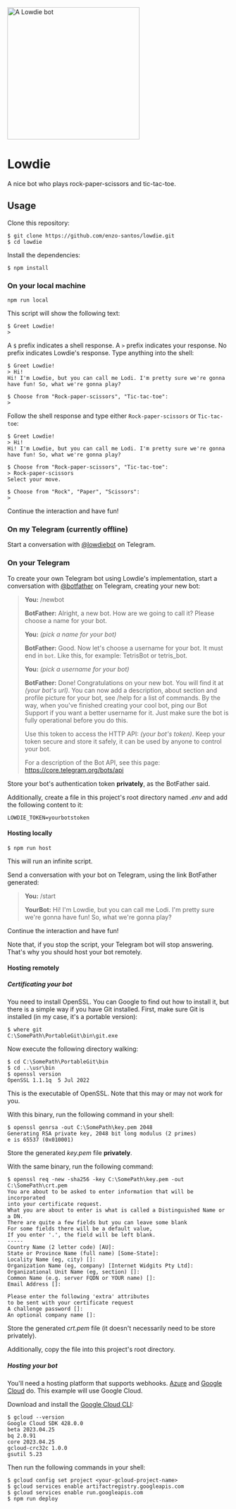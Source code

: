 <img alt="A Lowdie bot" height="300" src="https://i.imgur.com/AgvVOsg.jpg" title="Lowdie"/>

# Lowdie

A nice bot who plays rock-paper-scissors and tic-tac-toe.
    
## Usage

Clone this repository:

```shell
$ git clone https://github.com/enzo-santos/lowdie.git
$ cd lowdie
```

Install the dependencies:

```shell
$ npm install
```

### On your local machine

```shell
npm run local
```

This script will show the following text:

```none
$ Greet Lowdie!
>
```

A `$` prefix indicates a shell response. A `>` prefix indicates your response. No prefix indicates Lowdie's response. 
Type anything into the shell:


```none
$ Greet Lowdie!
> Hi!
Hi! I'm Lowdie, but you can call me Lodi. I'm pretty sure we're gonna
have fun! So, what we're gonna play?

$ Choose from "Rock-paper-scissors", "Tic-tac-toe":
>
```

Follow the shell response and type either `Rock-paper-scissors` or `Tic-tac-toe`:

```none
$ Greet Lowdie!
> Hi!
Hi! I'm Lowdie, but you can call me Lodi. I'm pretty sure we're gonna 
have fun! So, what we're gonna play?

$ Choose from "Rock-paper-scissors", "Tic-tac-toe":
> Rock-paper-scissors
Select your move.

$ Choose from "Rock", "Paper", "Scissors":
>
```

Continue the interaction and have fun!

### On my Telegram (currently offline)

Start a conversation with [@lowdiebot](https://t.me/lowdiebot) on Telegram.

### On your Telegram

To create your own Telegram bot using Lowdie's implementation, start a
 conversation with [@botfather](https://t.me/botfather) on Telegram, creating your new bot:

> **You:** /newbot
> 
> **BotFather:** Alright, a new bot. How are we going to call it? Please choose a name for your bot.
> 
> **You:** *(pick a name for your bot)*
> 
> **BotFather:** Good. Now let's choose a username for your bot. It must end in `bot`. Like this, for example: 
> TetrisBot or tetris_bot.
> 
> **You:** *(pick a username for your bot)*
> 
> **BotFather:** Done! Congratulations on your new bot. You will find it at *(your bot's url)*. You can now add a 
> description, about section and profile picture for your bot, see /help for a list of commands. By the way, when you've
> finished creating your cool bot, ping our Bot Support if you want a better username for it. Just make sure the bot is 
> fully operational before you do this. 
> 
> Use this token to access the HTTP API: *(your bot's token)*. Keep your token secure and store it safely, it can be 
> used by anyone to control your bot.
>
> For a description of the Bot API, see this page: https://core.telegram.org/bots/api

Store your bot's authentication token **privately**, as the BotFather said.

Additionally, create a file in this project's root directory named *.env* and add the following content to it:

```dotenv
LOWDIE_TOKEN=yourbotstoken
```

#### Hosting locally

```shell
$ npm run host
```

This will run an infinite script.

Send a conversation with your bot on Telegram, using the link BotFather generated:

> **You:** /start
>
> **YourBot:** Hi! I'm Lowdie, but you can call me Lodi. I'm pretty sure we're gonna have fun! So, what we're gonna play?

Continue the interaction and have fun!

Note that, if you stop the script, your Telegram bot will stop answering. That's why you should host your bot remotely.

#### Hosting remotely

##### Certificating your bot

You need to install OpenSSL. You can Google to find out how to install it, but there is a simple way if you have Git 
installed. First, make sure Git is installed (in my case, it's a portable version):

```shell
$ where git
C:\SomePath\PortableGit\bin\git.exe
```

Now execute the following directory walking:

```shell
$ cd C:\SomePath\PortableGit\bin
$ cd ..\usr\bin
$ openssl version
OpenSSL 1.1.1q  5 Jul 2022
```

This is the executable of OpenSSL. Note that this may or may not work for you.

With this binary, run the following command in your shell:

```shell
$ openssl genrsa -out C:\SomePath\key.pem 2048
Generating RSA private key, 2048 bit long modulus (2 primes)
e is 65537 (0x010001)
```

Store the generated *key.pem* file **privately**.

With the same binary, run the following command:

```shell
$ openssl req -new -sha256 -key C:\SomePath\key.pem -out C:\SomePath\crt.pem
You are about to be asked to enter information that will be incorporated
into your certificate request.
What you are about to enter is what is called a Distinguished Name or a DN.
There are quite a few fields but you can leave some blank
For some fields there will be a default value,
If you enter '.', the field will be left blank.
-----
Country Name (2 letter code) [AU]:
State or Province Name (full name) [Some-State]:
Locality Name (eg, city) []:
Organization Name (eg, company) [Internet Widgits Pty Ltd]:
Organizational Unit Name (eg, section) []:
Common Name (e.g. server FQDN or YOUR name) []:
Email Address []:

Please enter the following 'extra' attributes
to be sent with your certificate request
A challenge password []:
An optional company name []:
```

Store the generated *crt.pem* file (it doesn't necessarily need to be store privately).

Additionally, copy the file into this project's root directory.

##### Hosting your bot

You'll need a hosting platform that supports webhooks. 
[Azure](https://learn.microsoft.com/en-us/azure/azure-functions/create-first-function-cli-typescript?tabs=azure-cli%2Cbrowser&pivots=nodejs-model-v4#deploy-the-function-project-to-azure)
and 
[Google Cloud](https://cloud.google.com/functions/docs/calling/http#deployment)
do. This example will use Google Cloud.

Download and install the [Google Cloud CLI](https://cloud.google.com/sdk/docs/install): 

```shell
$ gcloud --version
Google Cloud SDK 428.0.0
beta 2023.04.25
bq 2.0.91
core 2023.04.25
gcloud-crc32c 1.0.0
gsutil 5.23
```

Then run the following commands in your shell: 

```shell
$ gcloud config set project <your-gcloud-project-name>
$ gcloud services enable artifactregistry.googleapis.com
$ gcloud services enable run.googleapis.com
$ npm run deploy
```